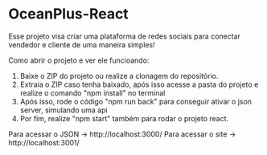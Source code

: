 # OceanPlus-React
Esse projeto visa criar uma plataforma de redes sociais para conectar vendedor e cliente de uma maneira simples!

Como abrir o projeto e ver ele funcioando: 
  1. Baixe o ZIP do projeto ou realize a clonagem do repositório. 
  2. Extraia o ZIP caso tenha baixado, após isso acesse a pasta do projeto e realize o comando "npm install" no terminal
  3. Após isso, rode o código "npm run back" para conseguir ativar o json server, simulando uma api
  4. Por fim, realize "npm start" também para rodar o projeto react.
  
Para acessar o JSON -> http://localhost:3000/
Para acessar o site -> http://localhost:3001/
  
